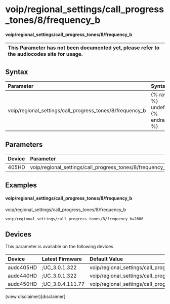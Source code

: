 ﻿---
description: voip/regional_settings/call_progress_tones/8/frequency_b
search: false
---

# voip/regional_settings/call_progress_tones/8/frequency_b

#### voip/regional_settings/call_progress_tones/8/frequency_b


| This Parameter has not been documented yet, please refer to the audiocodes site for usage.  |
| :--- |

## Syntax
| Parameter | Syntax |
| :--- | :--- |
|voip/regional_settings/call_progress_tones/8/frequency_b | {% raw %} undefined {% endraw %} |

## Parameters
|Device|Parameter|value|Description|
|:---|:---|:---|:---|
| 405HD | voip/regional_settings/call_progress_tones/8/frequency_b |  |  |

## Examples
#### voip/regional_settings/call_progress_tones/8/frequency_b

voip/regional_settings/call_progress_tones/8/frequency_b

```
voip/regional_settings/call_progress_tones/8/frequency_b=2600
```

## Devices
This parameter is available on the following devices

| Device | Latest Firmware | Default Value |
|:---|:---|:---|
| audc405HD | ;UC_3.0.1.322 | voip/regional_settings/call_progress_tones/8/frequency_b=2600 
| audc440HD | ;UC_3.0.1.322 | voip/regional_settings/call_progress_tones/8/frequency_b=2600 
| audc450HD | ;UC_3.0.4.111.77 | voip/regional_settings/call_progress_tones/8/frequency_b=2600 

(view disclaimer)[disclaimer]
